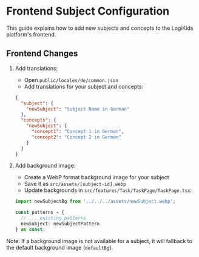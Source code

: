 # Frontend Subject Configuration

This guide explains how to add new subjects and concepts to the LogiKids platform's frontend.

## Frontend Changes

1. Add translations:
   - Open `public/locales/de/common.json`
   - Add translations for your subject and concepts:
   ```json
   {
     "subject": {
       "newSubject": "Subject Name in German"
     },
     "concepts": {
       "newSubject": {
         "concept1": "Concept 1 in German",
         "concept2": "Concept 2 in German"
       }
     }
   }
   ```

2. Add background image:
   - Create a WebP format background image for your subject
   - Save it as `src/assets/[subject-id].webp`
   - Update backgrounds in `src/features/Task/TaskPage/TaskPage.tsx`:
   ```typescript
   import newSubjectBg from '../../../assets/newSubject.webp';
   
   const patterns = {
     // ... existing patterns
     newSubject: newSubjectPattern
   } as const;
   ```

Note: If a background image is not available for a subject, it will fallback to the default background image (`defaultBg`).
